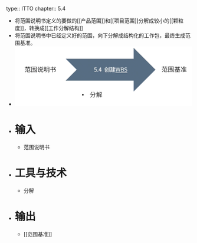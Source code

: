 type:: ITTO
chapter:: 5.4

- 将范围说明书定义的要做的[[产品范围]]和[[项目范围]]分解成较小的[[颗粒度]]，转换成[[工作分解结构]]
- 将范围说明书中已经定义好的范围，向下分解成结构化的工作包，最终生成范围基准。
- ![image.png](../assets/image_1747727981417_0.png)
- # 输入
	- 范围说明书
- # 工具与技术
	- 分解
- # 输出
	- [[范围基准]]